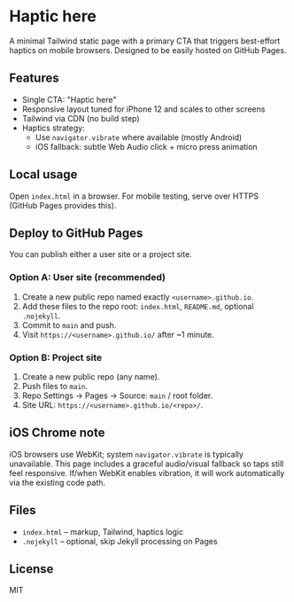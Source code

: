 # Haptic here

A minimal Tailwind static page with a primary CTA that triggers best-effort haptics on mobile browsers. Designed to be easily hosted on GitHub Pages.

## Features
- Single CTA: "Haptic here"
- Responsive layout tuned for iPhone 12 and scales to other screens
- Tailwind via CDN (no build step)
- Haptics strategy:
  - Use `navigator.vibrate` where available (mostly Android)
  - iOS fallback: subtle Web Audio click + micro press animation

## Local usage
Open `index.html` in a browser. For mobile testing, serve over HTTPS (GitHub Pages provides this).

## Deploy to GitHub Pages
You can publish either a user site or a project site.

### Option A: User site (recommended)
1. Create a new public repo named exactly `<username>.github.io`.
2. Add these files to the repo root: `index.html`, `README.md`, optional `.nojekyll`.
3. Commit to `main` and push.
4. Visit `https://<username>.github.io/` after ~1 minute.

### Option B: Project site
1. Create a new public repo (any name).
2. Push files to `main`.
3. Repo Settings → Pages → Source: `main` / root folder.
4. Site URL: `https://<username>.github.io/<repo>/`.

## iOS Chrome note
iOS browsers use WebKit; system `navigator.vibrate` is typically unavailable. This page includes a graceful audio/visual fallback so taps still feel responsive. If/when WebKit enables vibration, it will work automatically via the existing code path.

## Files
- `index.html` – markup, Tailwind, haptics logic
- `.nojekyll` – optional, skip Jekyll processing on Pages

## License
MIT
